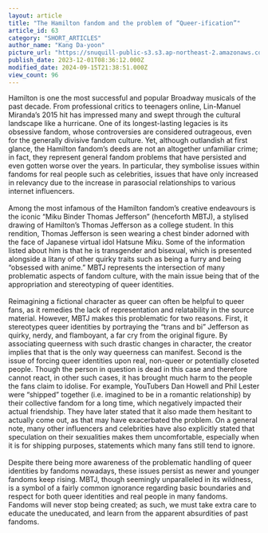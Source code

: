 ```yaml
---
layout: article
title: "The Hamilton fandom and the problem of “Queer-ification”"
article_id: 63
category: "SHORT_ARTICLES"
author_name: "Kang Da-yoon"
picture_url: "https://snuquill-public-s3.s3.ap-northeast-2.amazonaws.com/photo/article/7224f2b8-0a2f-4f62-8f02-c909c72dc5cb.jpg"
publish_date: 2023-12-01T08:36:12.000Z
modified_date: 2024-09-15T21:38:51.000Z
view_count: 96
---
```


Hamilton is one the most successful and popular Broadway musicals of the past decade. From professional critics to teenagers online, Lin-Manuel Miranda’s 2015 hit has impressed many and swept through the cultural landscape like a hurricane. One of its longest-lasting legacies is its obsessive fandom, whose controversies are considered outrageous, even for the generally divisive fandom culture. Yet, although outlandish at first glance, the Hamilton fandom’s deeds are not an altogether unfamiliar crime; in fact, they represent general fandom problems that have persisted and even gotten worse over the years. In particular, they symbolise issues within fandoms for real people such as celebrities, issues that have only increased in relevancy due to the increase in parasocial relationships to various internet influencers.<br><br>	Among the most infamous of the Hamilton fandom’s creative endeavours is the iconic “Miku Binder Thomas Jefferson” (henceforth MBTJ), a stylised drawing of Hamilton’s Thomas Jefferson as a college student. In this rendition, Thomas Jefferson is seen wearing a chest binder adorned with the face of Japanese virtual idol Hatsune Miku. Some of the information listed about him is that he is transgender and bisexual, which is presented alongside a litany of other quirky traits such as being a furry and being “obsessed with anime.” MBTJ represents the intersection of many problematic aspects of fandom culture, with the main issue being that of the appropriation and stereotyping of queer identities.<br><br>Reimagining a fictional character as queer can often be helpful to queer fans, as it remedies the lack of representation and relatability in the source material. However, MBTJ makes this problematic for two reasons. First, it stereotypes queer identities by portraying the “trans and bi” Jefferson as quirky, nerdy, and flamboyant, a far cry from the original figure. By associating queerness with such drastic changes in character, the creator implies that that is the only way queerness can manifest. Second is the issue of forcing queer identities upon real, non-queer or potentially closeted people. Though the person in question is dead in this case and therefore cannot react, in other such cases, it has brought much harm to the people the fans claim to idolise. For example, YouTubers Dan Howell and Phil Lester were “shipped” together (i.e. imagined to be in a romantic relationship) by their collective fandom for a long time, which negatively impacted their actual friendship. They have later stated that it also made them hesitant to actually come out, as that may have exacerbated the problem. On a general note, many other influencers and celebrities have also explicitly stated that speculation on their sexualities makes them uncomfortable, especially when it is for shipping purposes, statements which many fans still tend to ignore.<br><br>Despite there being more awareness of the problematic handling of queer identities by fandoms nowadays, these issues persist as newer and younger fandoms keep rising. MBTJ, though seemingly unparalleled in its wildness, is a symbol of a fairly common ignorance regarding basic boundaries and respect for both queer identities and real people in many fandoms. Fandoms will never stop being created; as such, we must take extra care to educate the uneducated, and learn from the apparent absurdities of past fandoms. <br>
